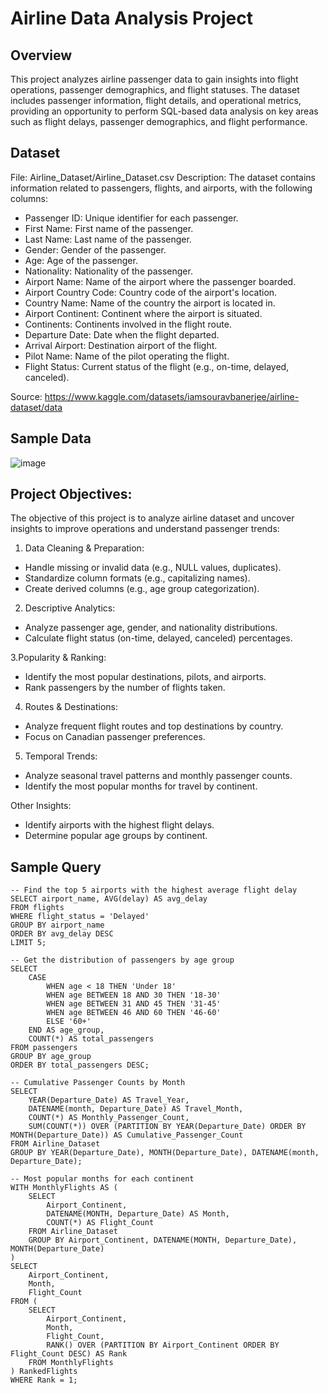 # Airline Data Analysis Project
## Overview
This project analyzes airline passenger data to gain insights into flight operations, passenger demographics, and flight statuses. The dataset includes passenger information, flight details, and operational metrics, providing an opportunity to perform SQL-based data analysis on key areas such as flight delays, passenger demographics, and flight performance.

## Dataset
File: Airline_Dataset/Airline_Dataset.csv
Description: The dataset contains information related to passengers, flights, and airports, with the following columns:
- Passenger ID: Unique identifier for each passenger.
- First Name: First name of the passenger.
- Last Name: Last name of the passenger.
- Gender: Gender of the passenger.
- Age: Age of the passenger.
- Nationality: Nationality of the passenger.
- Airport Name: Name of the airport where the passenger boarded.
- Airport Country Code: Country code of the airport's location.
- Country Name: Name of the country the airport is located in.
- Airport Continent: Continent where the airport is situated.
- Continents: Continents involved in the flight route.
- Departure Date: Date when the flight departed.
- Arrival Airport: Destination airport of the flight.
- Pilot Name: Name of the pilot operating the flight.
- Flight Status: Current status of the flight (e.g., on-time, delayed, canceled).
  
Source: https://www.kaggle.com/datasets/iamsouravbanerjee/airline-dataset/data

## Sample Data

![image](https://github.com/user-attachments/assets/2fd0cd15-89a4-483b-b304-a8ce65503b61)

## Project Objectives:
The objective of this project is to analyze airline dataset and uncover insights to improve operations and understand passenger trends:

1. Data Cleaning & Preparation:

- Handle missing or invalid data (e.g., NULL values, duplicates).
- Standardize column formats (e.g., capitalizing names).
- Create derived columns (e.g., age group categorization).
  
2. Descriptive Analytics:

- Analyze passenger age, gender, and nationality distributions.
- Calculate flight status (on-time, delayed, canceled) percentages.
  
3.Popularity & Ranking:

- Identify the most popular destinations, pilots, and airports.
- Rank passengers by the number of flights taken.
  
4. Routes & Destinations:

- Analyze frequent flight routes and top destinations by country.
- Focus on Canadian passenger preferences.
  
5. Temporal Trends:

- Analyze seasonal travel patterns and monthly passenger counts.
- Identify the most popular months for travel by continent.

Other Insights:

- Identify airports with the highest flight delays.
- Determine popular age groups by continent.

## Sample Query

```
-- Find the top 5 airports with the highest average flight delay
SELECT airport_name, AVG(delay) AS avg_delay
FROM flights
WHERE flight_status = 'Delayed'
GROUP BY airport_name
ORDER BY avg_delay DESC
LIMIT 5;

-- Get the distribution of passengers by age group
SELECT
    CASE
        WHEN age < 18 THEN 'Under 18'
        WHEN age BETWEEN 18 AND 30 THEN '18-30'
        WHEN age BETWEEN 31 AND 45 THEN '31-45'
        WHEN age BETWEEN 46 AND 60 THEN '46-60'
        ELSE '60+' 
    END AS age_group,
    COUNT(*) AS total_passengers
FROM passengers
GROUP BY age_group
ORDER BY total_passengers DESC;

-- Cumulative Passenger Counts by Month
SELECT 
    YEAR(Departure_Date) AS Travel_Year,
    DATENAME(month, Departure_Date) AS Travel_Month,
    COUNT(*) AS Monthly_Passenger_Count,
    SUM(COUNT(*)) OVER (PARTITION BY YEAR(Departure_Date) ORDER BY MONTH(Departure_Date)) AS Cumulative_Passenger_Count
FROM Airline_Dataset
GROUP BY YEAR(Departure_Date), MONTH(Departure_Date), DATENAME(month, Departure_Date);

-- Most popular months for each continent
WITH MonthlyFlights AS (
    SELECT 
        Airport_Continent, 
        DATENAME(MONTH, Departure_Date) AS Month, 
        COUNT(*) AS Flight_Count
    FROM Airline_Dataset
    GROUP BY Airport_Continent, DATENAME(MONTH, Departure_Date), MONTH(Departure_Date)
)
SELECT 
    Airport_Continent, 
    Month, 
    Flight_Count
FROM (
    SELECT 
        Airport_Continent, 
        Month, 
        Flight_Count, 
        RANK() OVER (PARTITION BY Airport_Continent ORDER BY Flight_Count DESC) AS Rank
    FROM MonthlyFlights
) RankedFlights
WHERE Rank = 1;
```
